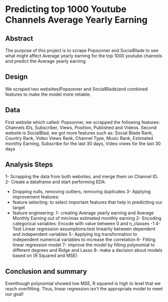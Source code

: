 # Predicting top 1000 Youtube Channels Average Yearly Earning

## Abstract 

The purpose of this project is to scrape Popsonner and SocialBlade to see what might affect Average yearly earning for the top 1000 youtube channels and predict the Average yearly earning

## Design 
 We scraped two websites(Popsonner and SocialBlade)and combined features to make the model more reliable. 

## Data

First website which called: Popsonner, we scrapped the following features: Channels IDs, Subscriber, Views, Position, Published and Videos. Second website is SocialBlad, we got more features such as: Social Blade Rank, Country Rank, Video Views Rank, Channel Type, Music Rank, Estimated monthly Earning, Subscribe for the last 30 days, Video viwes for the last 30 days


## Analysis Steps 

1- Scrapping the data from both websites, and merge them on Channel ID.
2- Create a dataframe and start performing EDA:
  + Dropping nulls, removing outliers, removing duplicates
3- Applying improvement features:
  + feature selecting: to select important features that help in predictting our target
  + feature engineering: 1- creating Average yearly earning and Average Monthly Earning out of min/max estimated monthly earning
     2- Encoding categorical variables: Encode with value between 0 and n_classes -1 
 4- Test Linear regression assumptions:test linearity between dependent and independent variables
 5- Applying log transformation to independent numerical variables to increase the correlation
 6- Fitting linear regression model
 7- improve the model by fitting polynomial to different degrees and Ridge and Lasso
 8- make a decision about models based on (R Squared and MSE) 

         

## Conclusion and summary 
Eventhough polynomial showed low MSE, R squared is high to level that we reach overfitting. Thus, linear regression isn't the appropriate model to meet our goal!


